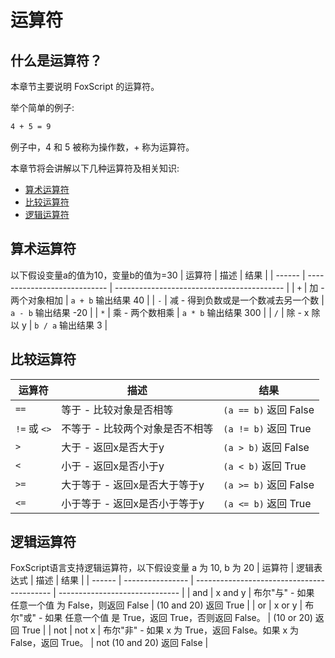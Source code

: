 # 运算符

## 什么是运算符？
本章节主要说明 FoxScript 的运算符。

举个简单的例子:

```vb
4 + 5 = 9
```

例子中，4 和 5 被称为操作数，+ 称为运算符。

本章节将会讲解以下几种运算符及相关知识:
 - [算术运算符](#算术运算符)
 - [比较运算符](#比较运算符)
 - [逻辑运算符](#逻辑运算符)

## 算术运算符
以下假设变量a的值为10，变量b的值为=30
| 运算符 | 描述                         | 结果                                       |
| ------ | ---------------------------- | ------------------------------------------ |
| `+`    | 加 - 两个对象相加            | `a + b` 输出结果 40                        |
| `-`    | 减 - 得到负数或是一个数减去另一个数 | `a - b` 输出结果 -20                       |
| `*`    | 乘 - 两个数相乘 | `a * b` 输出结果 300                       |
| `/`    | 除 - x 除以 y                 | `b / a` 输出结果 3                       |

## 比较运算符
| 运算符 | 描述                               | 结果                           |
| ------ | ---------------------------------- | ------------------------------ |
| `==`   | 等于 - 比较对象是否相等            | `(a == b)` 返回 False        |
| `!=` 或 `<>`   | 不等于 - 比较两个对象是否不相等    | `(a != b)` 返回 True         |
| `>`    | 大于 - 返回x是否大于y              | `(a > b)` 返回 False         |
| `<`    | 小于 - 返回x是否小于y              | `(a < b)` 返回 True          |
| `>=`   | 大于等于 - 返回x是否大于等于y      | `(a >= b)` 返回 False        |
| `<=`   | 小于等于 - 返回x是否小于等于y      | `(a <= b)` 返回 True         |

## 逻辑运算符
FoxScript语言支持逻辑运算符，以下假设变量 a 为 10, b 为 20
| 运算符 | 逻辑表达式       | 描述                                       | 结果                           |
| ------ | ---------------- | ------------------------------------------ | ------------------------------ |
| and    | x and y          | 布尔"与" - 如果 任意一个值 为 False，则返回 False | (10 and 20) 返回 True            |
| or     | x or y           | 布尔"或" - 如果 任意一个值 是 True，返回 True，否则返回 False。  | (10 or 20) 返回 True             |
| not    | not x            | 布尔"非" - 如果 x 为 True，返回 False。如果 x 为 False，返回 True。 | not (10 and 20) 返回 False      |
